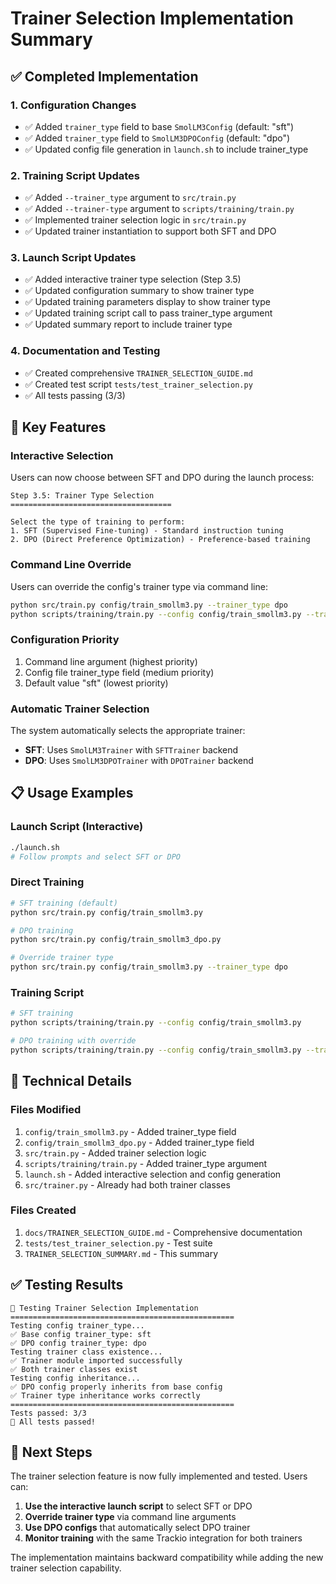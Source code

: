 # Trainer Selection Implementation Summary

## ✅ Completed Implementation

### 1. Configuration Changes
- ✅ Added `trainer_type` field to base `SmolLM3Config` (default: "sft")
- ✅ Added `trainer_type` field to `SmolLM3DPOConfig` (default: "dpo")
- ✅ Updated config file generation in `launch.sh` to include trainer_type

### 2. Training Script Updates
- ✅ Added `--trainer_type` argument to `src/train.py`
- ✅ Added `--trainer-type` argument to `scripts/training/train.py`
- ✅ Implemented trainer selection logic in `src/train.py`
- ✅ Updated trainer instantiation to support both SFT and DPO

### 3. Launch Script Updates
- ✅ Added interactive trainer type selection (Step 3.5)
- ✅ Updated configuration summary to show trainer type
- ✅ Updated training parameters display to show trainer type
- ✅ Updated training script call to pass trainer_type argument
- ✅ Updated summary report to include trainer type

### 4. Documentation and Testing
- ✅ Created comprehensive `TRAINER_SELECTION_GUIDE.md`
- ✅ Created test script `tests/test_trainer_selection.py`
- ✅ All tests passing (3/3)

## 🎯 Key Features

### Interactive Selection
Users can now choose between SFT and DPO during the launch process:
```
Step 3.5: Trainer Type Selection
====================================

Select the type of training to perform:
1. SFT (Supervised Fine-tuning) - Standard instruction tuning
2. DPO (Direct Preference Optimization) - Preference-based training
```

### Command Line Override
Users can override the config's trainer type via command line:
```bash
python src/train.py config/train_smollm3.py --trainer_type dpo
python scripts/training/train.py --config config/train_smollm3.py --trainer-type dpo
```

### Configuration Priority
1. Command line argument (highest priority)
2. Config file trainer_type field (medium priority)
3. Default value "sft" (lowest priority)

### Automatic Trainer Selection
The system automatically selects the appropriate trainer:
- **SFT**: Uses `SmolLM3Trainer` with `SFTTrainer` backend
- **DPO**: Uses `SmolLM3DPOTrainer` with `DPOTrainer` backend

## 📋 Usage Examples

### Launch Script (Interactive)
```bash
./launch.sh
# Follow prompts and select SFT or DPO
```

### Direct Training
```bash
# SFT training (default)
python src/train.py config/train_smollm3.py

# DPO training
python src/train.py config/train_smollm3_dpo.py

# Override trainer type
python src/train.py config/train_smollm3.py --trainer_type dpo
```

### Training Script
```bash
# SFT training
python scripts/training/train.py --config config/train_smollm3.py

# DPO training with override
python scripts/training/train.py --config config/train_smollm3.py --trainer-type dpo
```

## 🔧 Technical Details

### Files Modified
1. `config/train_smollm3.py` - Added trainer_type field
2. `config/train_smollm3_dpo.py` - Added trainer_type field
3. `src/train.py` - Added trainer selection logic
4. `scripts/training/train.py` - Added trainer_type argument
5. `launch.sh` - Added interactive selection and config generation
6. `src/trainer.py` - Already had both trainer classes

### Files Created
1. `docs/TRAINER_SELECTION_GUIDE.md` - Comprehensive documentation
2. `tests/test_trainer_selection.py` - Test suite
3. `TRAINER_SELECTION_SUMMARY.md` - This summary

## ✅ Testing Results
```
🧪 Testing Trainer Selection Implementation
==================================================
Testing config trainer_type...
✅ Base config trainer_type: sft
✅ DPO config trainer_type: dpo
Testing trainer class existence...
✅ Trainer module imported successfully
✅ Both trainer classes exist
Testing config inheritance...
✅ DPO config properly inherits from base config
✅ Trainer type inheritance works correctly
==================================================
Tests passed: 3/3
🎉 All tests passed!
```

## 🚀 Next Steps

The trainer selection feature is now fully implemented and tested. Users can:

1. **Use the interactive launch script** to select SFT or DPO
2. **Override trainer type** via command line arguments
3. **Use DPO configs** that automatically select DPO trainer
4. **Monitor training** with the same Trackio integration for both trainers

The implementation maintains backward compatibility while adding the new trainer selection capability. 